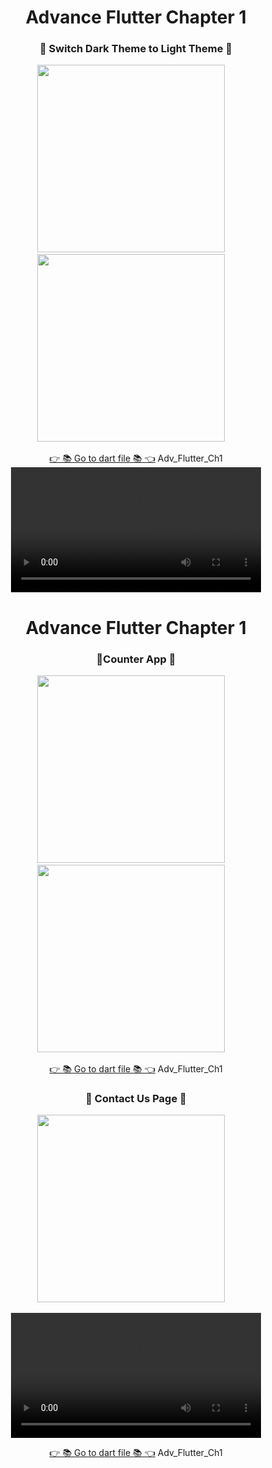 <h1 align="center">Advance Flutter Chapter 1</h1>

<h3 align="center">📱 Switch Dark Theme to Light Theme 📱</h3>
<p align="center">
  <img src='https://github.com/Rajputniraj6983/advflutterch1/assets/143181391/38d8ef2d-9ec4-49c5-a093-3eaa4fff32a9' width = 300>&nbsp;&nbsp;&nbsp;&nbsp;
  <img src='https://github.com/Rajputniraj6983/advflutterch1/assets/143181391/158e0b90-35ec-401e-90d2-3a6abd18563a' width = 300>&nbsp;&nbsp;&nbsp;&nbsp;

  <div align="center">
    <a href="https://github.com/Rajputniraj6983/advflutterch1/tree/master/lib">👉 📚 Go to dart file 📚 👈</a>
    Adv_Flutter_Ch1

<video src="https://github.com/Rajputniraj6983/advflutterch1/assets/143181391/ce031093-fe28-4b98-a714-5a7d13972479" width="400">
  </div>
</p>

<h1 align="center">Advance Flutter Chapter 1</h1>

<h3 align="center">📱Counter App 📱</h3>
<p align="center">
  <img src='https://github.com/Rajputniraj6983/advflutterch1/assets/143181391/bb4ebda2-de3e-417e-b847-2e862b8ffb6b' width = 300>&nbsp;&nbsp;&nbsp;&nbsp;
  <img src='https://github.com/Rajputniraj6983/advflutterch1/assets/143181391/13f9306b-70f0-4595-b3f8-4ae36f9a6ae0' width = 300>&nbsp;&nbsp;&nbsp;&nbsp;

  <div align="center">
    <a href="https://github.com/Rajputniraj6983/advflutterch1/tree/master/lib/theme/views">👉 📚 Go to dart file 📚 👈</a>
    Adv_Flutter_Ch1

 </div>
</p>

 <h3 align="center">📱  Contact Us Page  📱</h3>
<p align="center">
  <img src='https://github.com/Rajputniraj6983/advflutterch1/assets/143181391/dd48da92-37ed-41b5-b852-121df8d6d5b0' width = 300>&nbsp;&nbsp;&nbsp;&nbsp;
 
 <div align="center">
    <video src="https://github.com/Rajputniraj6983/advflutterch1/assets/143181391/616afeb7-394d-428f-8057-039ab168e73b" width="400">
  </div></p>
  <div align="center">
    <a href="https://github.com/Rajputniraj6983/advflutterch1/tree/master/lib/task%201_6/views/Screen">👉 📚 Go to dart file 📚 👈</a>
      Adv_Flutter_Ch1
  </div></p>

